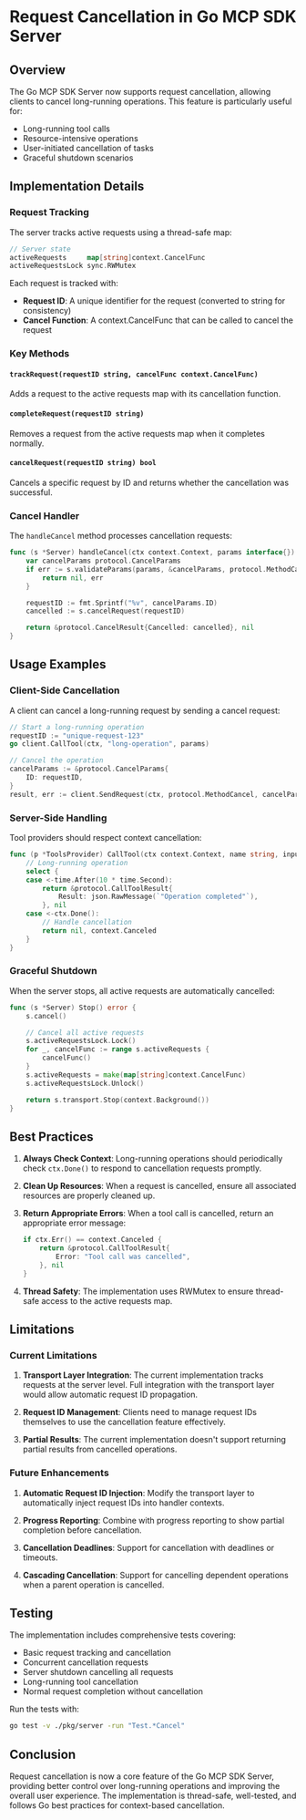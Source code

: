 # Request Cancellation in Go MCP SDK Server

## Overview

The Go MCP SDK Server now supports request cancellation, allowing clients to cancel long-running operations. This feature is particularly useful for:

- Long-running tool calls
- Resource-intensive operations
- User-initiated cancellation of tasks
- Graceful shutdown scenarios

## Implementation Details

### Request Tracking

The server tracks active requests using a thread-safe map:

```go
// Server state
activeRequests     map[string]context.CancelFunc
activeRequestsLock sync.RWMutex
```

Each request is tracked with:
- **Request ID**: A unique identifier for the request (converted to string for consistency)
- **Cancel Function**: A context.CancelFunc that can be called to cancel the request

### Key Methods

#### `trackRequest(requestID string, cancelFunc context.CancelFunc)`
Adds a request to the active requests map with its cancellation function.

#### `completeRequest(requestID string)`
Removes a request from the active requests map when it completes normally.

#### `cancelRequest(requestID string) bool`
Cancels a specific request by ID and returns whether the cancellation was successful.

### Cancel Handler

The `handleCancel` method processes cancellation requests:

```go
func (s *Server) handleCancel(ctx context.Context, params interface{}) (interface{}, error) {
    var cancelParams protocol.CancelParams
    if err := s.validateParams(params, &cancelParams, protocol.MethodCancel); err != nil {
        return nil, err
    }

    requestID := fmt.Sprintf("%v", cancelParams.ID)
    cancelled := s.cancelRequest(requestID)

    return &protocol.CancelResult{Cancelled: cancelled}, nil
}
```

## Usage Examples

### Client-Side Cancellation

A client can cancel a long-running request by sending a cancel request:

```go
// Start a long-running operation
requestID := "unique-request-123"
go client.CallTool(ctx, "long-operation", params)

// Cancel the operation
cancelParams := &protocol.CancelParams{
    ID: requestID,
}
result, err := client.SendRequest(ctx, protocol.MethodCancel, cancelParams)
```

### Server-Side Handling

Tool providers should respect context cancellation:

```go
func (p *ToolsProvider) CallTool(ctx context.Context, name string, input json.RawMessage, toolContext json.RawMessage) (*protocol.CallToolResult, error) {
    // Long-running operation
    select {
    case <-time.After(10 * time.Second):
        return &protocol.CallToolResult{
            Result: json.RawMessage(`"Operation completed"`),
        }, nil
    case <-ctx.Done():
        // Handle cancellation
        return nil, context.Canceled
    }
}
```

### Graceful Shutdown

When the server stops, all active requests are automatically cancelled:

```go
func (s *Server) Stop() error {
    s.cancel()

    // Cancel all active requests
    s.activeRequestsLock.Lock()
    for _, cancelFunc := range s.activeRequests {
        cancelFunc()
    }
    s.activeRequests = make(map[string]context.CancelFunc)
    s.activeRequestsLock.Unlock()

    return s.transport.Stop(context.Background())
}
```

## Best Practices

1. **Always Check Context**: Long-running operations should periodically check `ctx.Done()` to respond to cancellation requests promptly.

2. **Clean Up Resources**: When a request is cancelled, ensure all associated resources are properly cleaned up.

3. **Return Appropriate Errors**: When a tool call is cancelled, return an appropriate error message:
   ```go
   if ctx.Err() == context.Canceled {
       return &protocol.CallToolResult{
           Error: "Tool call was cancelled",
       }, nil
   }
   ```

4. **Thread Safety**: The implementation uses RWMutex to ensure thread-safe access to the active requests map.

## Limitations

### Current Limitations

1. **Transport Layer Integration**: The current implementation tracks requests at the server level. Full integration with the transport layer would allow automatic request ID propagation.

2. **Request ID Management**: Clients need to manage request IDs themselves to use the cancellation feature effectively.

3. **Partial Results**: The current implementation doesn't support returning partial results from cancelled operations.

### Future Enhancements

1. **Automatic Request ID Injection**: Modify the transport layer to automatically inject request IDs into handler contexts.

2. **Progress Reporting**: Combine with progress reporting to show partial completion before cancellation.

3. **Cancellation Deadlines**: Support for cancellation with deadlines or timeouts.

4. **Cascading Cancellation**: Support for cancelling dependent operations when a parent operation is cancelled.

## Testing

The implementation includes comprehensive tests covering:

- Basic request tracking and cancellation
- Concurrent cancellation requests
- Server shutdown cancelling all requests
- Long-running tool cancellation
- Normal request completion without cancellation

Run the tests with:
```bash
go test -v ./pkg/server -run "Test.*Cancel"
```

## Conclusion

Request cancellation is now a core feature of the Go MCP SDK Server, providing better control over long-running operations and improving the overall user experience. The implementation is thread-safe, well-tested, and follows Go best practices for context-based cancellation.
